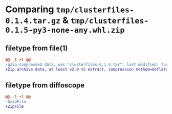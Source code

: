 # Comparing `tmp/clusterfiles-0.1.4.tar.gz` & `tmp/clusterfiles-0.1.5-py3-none-any.whl.zip`

## filetype from file(1)

```diff
@@ -1 +1 @@
-gzip compressed data, was "clusterfiles-0.1.4.tar", last modified: Tue Apr 18 15:35:53 2023, max compression
+Zip archive data, at least v2.0 to extract, compression method=deflate
```

## filetype from diffoscope

```diff
@@ -1 +1 @@
-GzipFile
+ZipFile
```

